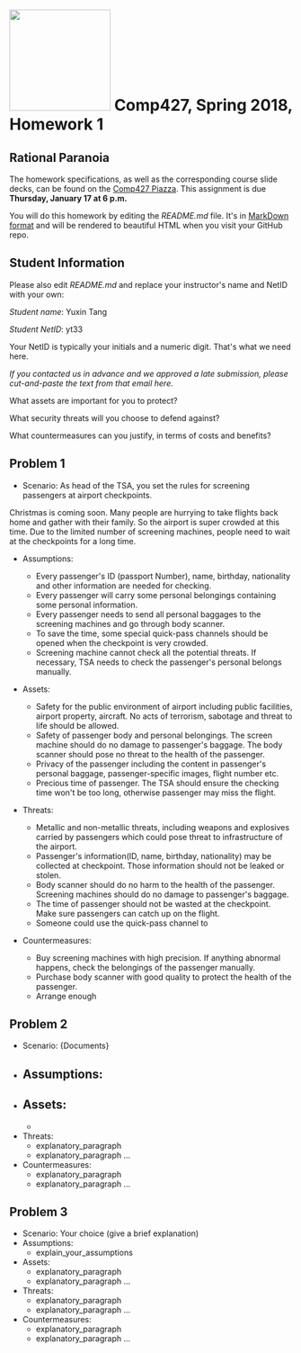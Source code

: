 # <img src="http://www.rice.edu/_images/rice-logo.jpg" width=180> Comp427, Spring 2018, Homework 1
## Rational Paranoia
The homework specifications, as well as the corresponding course slide decks,
can be found on the [Comp427 Piazza](https://piazza.com/class/jqifhp864b37ju).
This assignment is due **Thursday, January 17 at 6 p.m.**

You will do this homework by editing the _README.md_ file. It's in
[MarkDown format](https://guides.github.com/features/mastering-markdown/)
and will be rendered to beautiful HTML when you visit your GitHub repo.

## Student Information
Please also edit _README.md_ and replace your instructor's name and NetID with your own:

_Student name_: Yuxin Tang

_Student NetID_: yt33

Your NetID is typically your initials and a numeric digit. That's
what we need here.

_If you contacted us in advance and we approved a late submission,
please cut-and-paste the text from that email here._

What assets are important for you to protect?

What security threats will you choose to defend against?

What countermeasures can you justify, in terms of costs and benefits?

## Problem 1
- Scenario: As head of the TSA, you set the rules for screening passengers at airport checkpoints.

Christmas is coming soon. Many people are hurrying to take flights back home and gather with their family. So the airport is super crowded at this time. Due to the limited number of screening machines, people need to wait at the checkpoints for a long time.
- Assumptions:
  - Every passenger's ID (passport Number), name, birthday, nationality and other information are needed for checking.
  - Every passenger will carry some personal belongings containing some personal information.
  - Every passenger needs to send all personal baggages to the screening machines and go through body scanner.
  - To save the time, some special quick-pass channels should be opened when the checkpoint is very crowded. 
  - Screening machine cannot check all the potential threats. If necessary, TSA needs to check the passenger's personal belongs manually.  
- Assets:
  - Safety for the public environment of airport including public facilities, airport property, aircraft. No acts of terrorism, sabotage and threat to life should be allowed.
  - Safety of passenger body and personal belongings. The screen machine should do no damage to passenger's baggage. The body scanner should pose no threat to the health of the passenger.
  - Privacy of the passenger including the content in passenger's personal baggage, passenger-specific images, flight number etc. 
  - Precious time of passenger. The TSA should ensure the checking time won't be too long, otherwise passenger may miss the flight.
  
- Threats:
  - Metallic and non-metallic threats, including weapons and explosives carried by passengers which could pose threat to infrastructure of the airport.
  - Passenger's information(ID, name, birthday, nationality) may be collected at checkpoint. Those information should not be leaked or stolen.
  - Body scanner should do no harm to the health of the passenger. Screening machines should do no damage to passenger's baggage.
  - The time of passenger should not be wasted at the checkpoint. Make sure passengers can catch up on the flight.
  - Someone could use the quick-pass channel to 
- Countermeasures:
  - Buy screening machines with high precision. If anything abnormal happens, check the belongings of the passenger manually.
  - Purchase body scanner with good quality to protect the health of the passenger.
  - Arrange enough 
## Problem 2
- Scenario: {Documents}
- Assumptions:
  - 
- Assets:
  - 
  - 
- Threats:
  - explanatory_paragraph 
  - explanatory_paragraph ...
- Countermeasures:
  - explanatory_paragraph
  - explanatory_paragraph ...

## Problem 3
- Scenario: Your choice (give a brief explanation)
- Assumptions:
  - explain_your_assumptions
- Assets:
  - explanatory_paragraph
  - explanatory_paragraph ...
- Threats:
  - explanatory_paragraph 
  - explanatory_paragraph ...
- Countermeasures:
  - explanatory_paragraph
  - explanatory_paragraph ...

